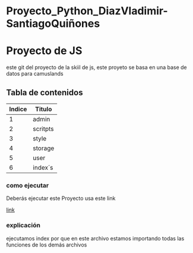 # Proyecto_Python_DiazVladimir-SantiagoQuiñones

# Proyecto de JS
este git del proyecto  de la skiil de js, este proyeto se basa en una base de datos para camuslands

## Tabla de contenidos
| Indice | Titulo  |
|--|--|
| 1 | admin |
| 2 | scritpts |
| 3 | style |
| 4 |storage |
| 5 | user |
| 6 | index´s |

### como ejecutar 
Deberás ejecutar este Proyecto usa este link 

[link](https://vladimirdiazcontreras.github.io/Proyecto_javaScript_DiazVladimir-QuinonezSantiago/)


### explicación  
ejecutamos index por que en este archivo estamos importando todas las funciones de los demás archivos  


